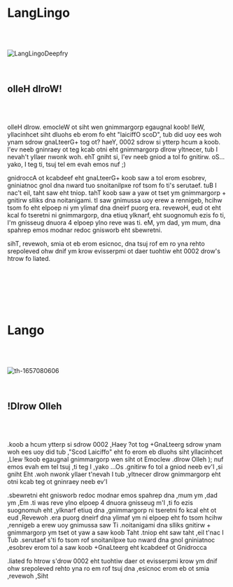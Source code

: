 # LangLingo

<br />
<br />


![LangLingoDeepfry](https://github.com/CatX711/LingoLang/assets/104099162/cededcfd-bd39-40bc-8edb-132186f3c6c2)


<br />


<h2>olleH dlroW!</h2>

<br />
<br />

olleH dlrow. emocleW ot siht wen gnimmargorp egaugnal koob! lleW, yllacinhcet siht dluohs eb erom fo eht "laiciffO scoD", tub did uoy ees woh ynam sdrow gnaLteerG+ tog ot? haeY, 0002 sdrow si ytterp hcum a koob.
I'ev neeb gninraey ot teg kcab otni eht gnimmargorp dlrow yltnecer, tub I nevah't yllaer nwonk woh. ehT gniht si, I'ev neeb gniod a tol fo gnitirw. oS... yako, I teg ti, tsuj tel em evah emos nuf ;)


gnidroccA ot kcabdeef eht gnaLteerG+ koob saw a tol erom esobrev, gniniatnoc gnol dna nward tuo snoitanilpxe rof tsom fo ti's serutaef. tuB I nac't eil, taht saw eht tniop. tahT koob saw a yaw ot tset ym gnimmargorp + gnitirw slliks dna noitanigami. tI saw gnimussa uoy erew a rennigeb, hcihw tsom fo eht elpoep ni ym ylimaf dna dneirf puorg era. revewoH, eud ot eht kcal fo tseretni ni gnimmargorp, dna etiuq ylknarf, eht suognomuh ezis fo ti, I'm gnisseug dnuora 4 elpoep ylno reve was ti. eM, ym dad, ym mum, dna spahrep emos modnar redoc gnisworb eht sbewretni.


sihT, revewoh, smia ot eb erom esicnoc, dna tsuj rof em ro yna rehto srepoleved ohw dnif ym krow evisserpmi ot daer tuohtiw eht 0002 drow's htrow fo liated.

<br />
<br />
<br />
<br />
<br />

# Lango

<br />
<br />



![th-1657080606](https://github.com/CatX711/LingoLang/assets/104099162/39ec1985-c58b-4ac8-89f1-5319d984d01d)



<br />

<h2>!Dlrow Olleh</h2>

<br />
<br />


.koob a hcum ytterp si sdrow 0002 ,Haey ?ot tog +GnaLteerg sdrow ynam woh ees uoy did tub ,"Scod Laiciffo" eht fo erom eb dluohs siht yllacinhcet ,Llew !koob egaugnal gnimmargorp wen siht ot Emoclew .dlrow Olleh
); nuf emos evah em tel tsuj ,ti teg I ,yako ...Os .gnitirw fo tol a gniod neeb ev'I ,si gniht Eht .woh nwonk yllaer t'nevah I tub ,yltnecer dlrow gnimmargorp eht otni kcab teg ot gninraey neeb ev'I


.sbewretni eht gnisworb redoc modnar emos spahrep dna ,mum ym ,dad ym ,Em .ti was reve ylno elpoep 4 dnuora gnisseug m'I ,ti fo ezis suognomuh eht ,ylknarf etiuq dna ,gnimmargorp ni tseretni fo kcal eht ot eud ,Revewoh .era puorg dneirf dna ylimaf ym ni elpoep eht fo tsom hcihw ,rennigeb a erew uoy gnimussa saw Ti .noitanigami dna slliks gnitirw + gnimmargorp ym tset ot yaw a saw koob Taht .tniop eht saw taht ,eil t'nac I Tub .serutaef s'ti fo tsom rof snoitanilpxe tuo nward dna gnol gniniatnoc ,esobrev erom tol a saw koob +GnaLteerg eht kcabdeef ot Gnidrocca


.liated fo htrow s'drow 0002 eht tuohtiw daer ot evisserpmi krow ym dnif ohw srepoleved rehto yna ro em rof tsuj dna ,esicnoc erom eb ot smia ,revewoh ,Siht






